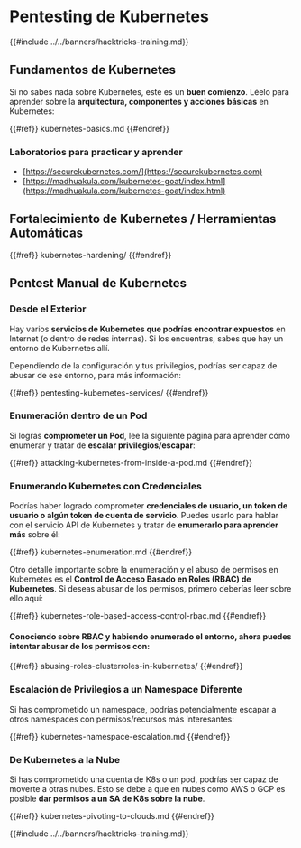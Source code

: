 # Pentesting de Kubernetes

{{#include ../../banners/hacktricks-training.md}}

## Fundamentos de Kubernetes

Si no sabes nada sobre Kubernetes, este es un **buen comienzo**. Léelo para aprender sobre la **arquitectura, componentes y acciones básicas** en Kubernetes:

{{#ref}}
kubernetes-basics.md
{{#endref}}

### Laboratorios para practicar y aprender

- [https://securekubernetes.com/](https://securekubernetes.com)
- [https://madhuakula.com/kubernetes-goat/index.html](https://madhuakula.com/kubernetes-goat/index.html)

## Fortalecimiento de Kubernetes / Herramientas Automáticas

{{#ref}}
kubernetes-hardening/
{{#endref}}

## Pentest Manual de Kubernetes

### Desde el Exterior

Hay varios **servicios de Kubernetes que podrías encontrar expuestos** en Internet (o dentro de redes internas). Si los encuentras, sabes que hay un entorno de Kubernetes allí.

Dependiendo de la configuración y tus privilegios, podrías ser capaz de abusar de ese entorno, para más información:

{{#ref}}
pentesting-kubernetes-services/
{{#endref}}

### Enumeración dentro de un Pod

Si logras **comprometer un Pod**, lee la siguiente página para aprender cómo enumerar y tratar de **escalar privilegios/escapar**:

{{#ref}}
attacking-kubernetes-from-inside-a-pod.md
{{#endref}}

### Enumerando Kubernetes con Credenciales

Podrías haber logrado comprometer **credenciales de usuario, un token de usuario o algún token de cuenta de servicio**. Puedes usarlo para hablar con el servicio API de Kubernetes y tratar de **enumerarlo para aprender más** sobre él:

{{#ref}}
kubernetes-enumeration.md
{{#endref}}

Otro detalle importante sobre la enumeración y el abuso de permisos en Kubernetes es el **Control de Acceso Basado en Roles (RBAC) de Kubernetes**. Si deseas abusar de los permisos, primero deberías leer sobre ello aquí:

{{#ref}}
kubernetes-role-based-access-control-rbac.md
{{#endref}}

#### Conociendo sobre RBAC y habiendo enumerado el entorno, ahora puedes intentar abusar de los permisos con:

{{#ref}}
abusing-roles-clusterroles-in-kubernetes/
{{#endref}}

### Escalación de Privilegios a un Namespace Diferente

Si has comprometido un namespace, podrías potencialmente escapar a otros namespaces con permisos/recursos más interesantes:

{{#ref}}
kubernetes-namespace-escalation.md
{{#endref}}

### De Kubernetes a la Nube

Si has comprometido una cuenta de K8s o un pod, podrías ser capaz de moverte a otras nubes. Esto se debe a que en nubes como AWS o GCP es posible **dar permisos a un SA de K8s sobre la nube**.

{{#ref}}
kubernetes-pivoting-to-clouds.md
{{#endref}}

{{#include ../../banners/hacktricks-training.md}}

